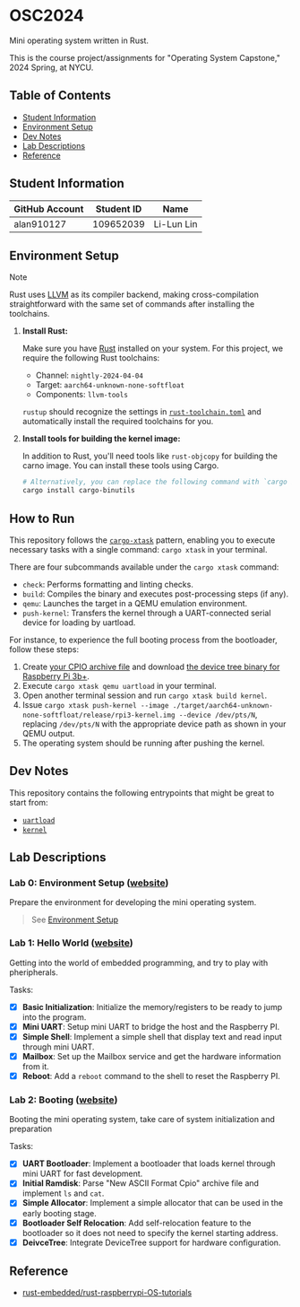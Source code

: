 # OSC2024

Mini operating system written in Rust.

This is the course project/assignments for "Operating System Capstone," 2024 Spring, at NYCU.

## Table of Contents

- [Student Information](#student-information)
- [Environment Setup](#environment-setup)
- [Dev Notes](#dev-notes)
- [Lab Descriptions](#lab-descriptions)
- [Reference](#reference)

## Student Information

| GitHub Account | Student ID | Name       |
| -------------- | ---------- | ---------- |
| alan910127     | 109652039  | Li-Lun Lin |

## Environment Setup

> [!NOTE]
> Rust uses [LLVM](https://llvm.org/) as its compiler backend, making cross-compilation straightforward with the same set of commands after installing the toolchains.

1. **Install Rust:**

   Make sure you have [Rust](https://rust-lang.org/) installed on your system. For this project, we require the following Rust toolchains:

   - Channel: `nightly-2024-04-04`
   - Target: `aarch64-unknown-none-softfloat`
   - Components: `llvm-tools`

   `rustup` should recognize the settings in [`rust-toolchain.toml`](./rust-toolchain.toml) and automatically install the required toolchains for you.

2. **Install tools for building the kernel image:**

   In addition to Rust, you'll need tools like `rust-objcopy` for building the carno image.
   You can install these tools using Cargo.

   ```sh
   # Alternatively, you can replace the following command with `cargo binstall`.
   cargo install cargo-binutils
   ```

## How to Run

This repository follows the [`cargo-xtask`](https://github.com/matklad/cargo-xtask) pattern, enabling you to execute necessary tasks with a single command: `cargo xtask` in your terminal.

There are four subcommands available under the `cargo xtask` command:

- `check`: Performs formatting and linting checks.
- `build`: Compiles the binary and executes post-processing steps (if any).
- `qemu`: Launches the target in a QEMU emulation environment.
- `push-kernel`: Transfers the kernel through a UART-connected serial device for loading by uartload.

For instance, to experience the full booting process from the bootloader, follow these steps:

1. Create [your CPIO archive file](https://nycu-caslab.github.io/OSC2024/labs/lab2.html#new-ascii-format-cpio-archive) and download [the device tree binary for Raspberry Pi 3b+](https://github.com/raspberrypi/firmware/raw/master/boot/bcm2710-rpi-3-b-plus.dtb).
2. Execute `cargo xtask qemu uartload` in your terminal.
3. Open another terminal session and run `cargo xtask build kernel`.
4. Issue `cargo xtask push-kernel --image ./target/aarch64-unknown-none-softfloat/release/rpi3-kernel.img --device /dev/pts/N`, replacing `/dev/pts/N` with the appropriate device path as shown in your QEMU output.
5. The operating system should be running after pushing the kernel.

## Dev Notes

This repository contains the following entrypoints that might be great to start from:

- [`uartload`](crates/uartload)
- [`kernel`](crates/kernel)

## Lab Descriptions

### Lab 0: Environment Setup ([website](https://nycu-caslab.github.io/OSC2024/labs/lab0.html))

Prepare the environment for developing the mini operating system.

> See [Environment Setup](#environment-setup)

### Lab 1: Hello World ([website](https://nycu-caslab.github.io/OSC2024/labs/lab1.html))

Getting into the world of embedded programming, and try to play with pheripherals.

Tasks:

- [x] **Basic Initialization**: Initialize the memory/registers to be ready to jump into the program.
- [x] **Mini UART**: Setup mini UART to bridge the host and the Raspberry PI.
- [x] **Simple Shell**: Implement a simple shell that display text and read input through mini UART.
- [x] **Mailbox**: Set up the Mailbox service and get the hardware information from it.
- [x] **Reboot**: Add a `reboot` command to the shell to reset the Raspberry PI.

### Lab 2: Booting ([website](https://nycu-caslab.github.io/OSC2024/labs/lab2.html))

Booting the mini operating system, take care of system initialization and preparation

Tasks:

- [x] **UART Bootloader**: Implement a bootloader that loads kernel through mini UART for fast development.
- [x] **Initial Ramdisk**: Parse "New ASCII Format Cpio" archive file and implement `ls` and `cat`.
- [x] **Simple Allocator**: Implement a simple allocator that can be used in the early booting stage.
- [x] **Bootloader Self Relocation**: Add self-relocation feature to the bootloader so it does not need to specify the kernel starting address.
- [x] **DeivceTree**: Integrate DeviceTree support for hardware configuration.

## Reference

- [rust-embedded/rust-raspberrypi-OS-tutorials](https://github.com/rust-embedded/rust-raspberrypi-OS-tutorials)
